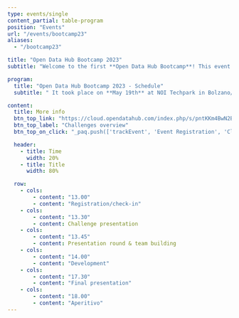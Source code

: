 ```yaml
---
type: events/single
content_partial: table-program
position: "Events"
url: "/events/bootcamp23"
aliases:
  - "/bootcamp23"

title: "Open Data Hub Bootcamp 2023"
subtitle: "Welcome to the first **Open Data Hub Bootcamp**! This event was an initiative of the Open Data Hub designed to provide an opportunity for our **community**, and anyone who wants to join, to develop or enhance the Open Data Hub together with the Open Data Hub core team following the latest trend of learning by doing. Whether you are a _developer, creator, designer, data expert, entrepreneur, tech geek or just someone who loves coding_, we encourage you to get involved in the next editions of the event!"

program:
  title: "Open Data Hub Bootcamp 2023 - Schedule"
  subtitle: " It took place on **May 19th** at NOI Techpark in Bolzano/Bozen, Italy. Participants worked in teams during the three-hour programme, collaborating, communicating, learning from each other, and sharing best practice methodologies. The focus was on solving real-world business challenges, with three teams collaborating throughout the program. The event was held in English. Participation was free of charge."

content:
  title: More info
  btn_top_link: "https://cloud.opendatahub.com/index.php/s/pntKKm4BwN2BjsX"
  btn_top_label: "Challenges overview"
  btn_top_on_click: "_paq.push(['trackEvent', 'Event Registration', 'Click', 'Open Data Hub Day']);"

  header:
    - title: Time
      width: 20%
    - title: Title
      width: 80%

  row:
    - cols:
        - content: "13.00"
        - content: "Registration/check-in"
    - cols:
        - content: "13.30"
        - content: Challenge presentation
    - cols:
        - content: "13.45"
        - content: Presentation round & team building
    - cols:
        - content: "14.00"
        - content: "Development"
    - cols:
        - content: "17.30"
        - content: "Final presentation"
    - cols:
        - content: "18.00"
        - content: "Aperitivo"
---
```

